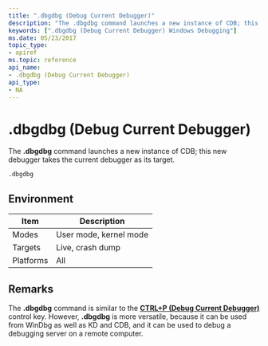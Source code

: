 ```yaml
---
title: ".dbgdbg (Debug Current Debugger)"
description: "The .dbgdbg command launches a new instance of CDB; this new debugger takes the current debugger as its target."
keywords: [".dbgdbg (Debug Current Debugger) Windows Debugging"]
ms.date: 05/23/2017
topic_type:
- apiref
ms.topic: reference
api_name:
- .dbgdbg (Debug Current Debugger)
api_type:
- NA
---
```


# .dbgdbg (Debug Current Debugger)


The **.dbgdbg** command launches a new instance of CDB; this new debugger takes the current debugger as its target.

```dbgcmd
.dbgdbg 
```

## <span id="ddk_meta_debug_current_debugger_dbg"></span><span id="DDK_META_DEBUG_CURRENT_DEBUGGER_DBG"></span>


## Environment

|  Item  | Description          |
|--------|----------------------|
|Modes   |User mode, kernel mode|
|Targets |Live, crash dump      |
|Platforms|All                  |

 

## Remarks

The **.dbgdbg** command is similar to the [**CTRL+P (Debug Current Debugger)**](../debugger/ctrl-p--debug-current-debugger-.md) control key. However, **.dbgdbg** is more versatile, because it can be used from WinDbg as well as KD and CDB, and it can be used to debug a debugging server on a remote computer.

